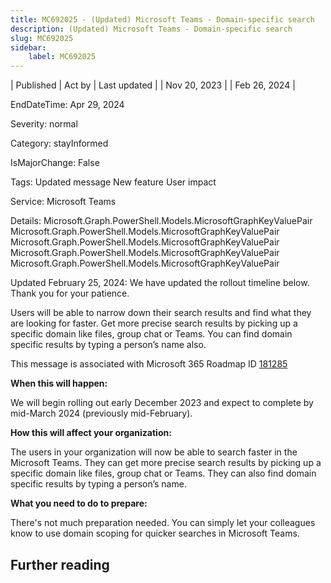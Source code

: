 ```yaml
---
title: MC692025 - (Updated) Microsoft Teams - Domain-specific search
description: (Updated) Microsoft Teams - Domain-specific search
slug: MC692025
sidebar:
    label: MC692025
---
```



| Published | Act by | Last updated |
| Nov 20, 2023 |  | Feb 26, 2024 |

EndDateTime: Apr 29, 2024

Severity: normal

Category: stayInformed

IsMajorChange: False

Tags: Updated message New feature User impact

Service: Microsoft Teams

Details: Microsoft.Graph.PowerShell.Models.MicrosoftGraphKeyValuePair Microsoft.Graph.PowerShell.Models.MicrosoftGraphKeyValuePair Microsoft.Graph.PowerShell.Models.MicrosoftGraphKeyValuePair Microsoft.Graph.PowerShell.Models.MicrosoftGraphKeyValuePair Microsoft.Graph.PowerShell.Models.MicrosoftGraphKeyValuePair

<p style="">Updated February 25, 2024: We have updated the rollout timeline below. Thank you for your patience.</p><p style="">Users will be able to narrow down their search results and find what they are looking for faster. Get more precise search results by picking up a specific domain like files, group chat or Teams. You can find domain specific results by typing a person’s name also.</p>
<p>This message is associated with Microsoft 365 Roadmap ID <a href="https://www.microsoft.com/microsoft-365/roadmap?filters=&amp;searchterms=181285" target="_blank" style="">181285</a></p>
<p><b>When this will happen:</b></p><p>We will begin rolling out early December 2023 and expect to complete by mid-March 2024 (previously mid-February).</p>

<p><b>How this will affect your organization:</b></p>

<p>The users in your organization will now be able to search faster in the Microsoft Teams. They can get more precise search results by picking up a specific domain like files, group chat or Teams. They can also find domain specific results by typing a person’s name.</p>
<p><b>What you need to do to prepare:</b></p>

<p>There's not much preparation needed. You can simply let your colleagues know to use domain scoping for quicker searches in Microsoft Teams.</p>

## Further reading
